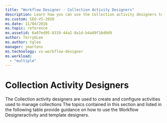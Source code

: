```yaml
---
title: "Workflow Designer - Collection Activity Designers"
description: Learn how you can use the Collection activity designers to create and configure activities used to manage collections.
ms.custom: SEO-VS-2020
ms.date: 11/04/2016
ms.topic: reference
ms.assetid: 6a07ed95-8319-44a2-8a1d-b4a89f16d0d9
author: TerryGLee
ms.author: tglee
manager: jmartens
ms.technology: vs-workflow-designer
ms.workload:
  - "multiple"
---
```

# Collection Activity Designers

The Collection activity designers are used to create and configure activities used to manage collections The topics contained in this section and listed in the following table provide guidance on how to use the Workflow Designeractivity and template designers.
